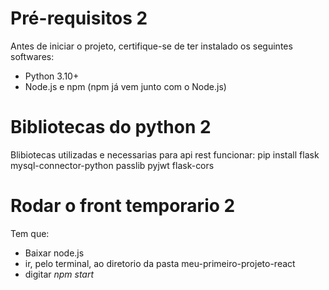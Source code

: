 # **Pré-requisitos** 2
Antes de iniciar o projeto, certifique-se de ter instalado os seguintes softwares:
- Python 3.10+
- Node.js e npm (npm já vem junto com o Node.js)

# **Bibliotecas do python** 2
Blibiotecas utilizadas e necessarias para  api rest funcionar:
pip install flask mysql-connector-python passlib pyjwt flask-cors

# **Rodar o front temporario** 2
Tem que:
- Baixar node.js
- ir, pelo terminal, ao diretorio da pasta meu-primeiro-projeto-react
- digitar *npm start*
